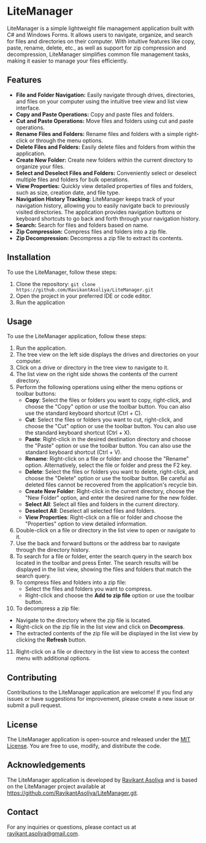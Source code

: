 # LiteManager

LiteManager is a simple lightweight file management application built with C# and Windows Forms. It allows users to navigate, organize, and search for files and directories on their computer. With intuitive features like copy, paste, rename, delete, etc., as well as support for zip compression and decompression, LiteManager simplifies common file management tasks, making it easier to manage your files efficiently.

## Features

- **File and Folder Navigation:** Easily navigate through drives, directories, and files on your computer using the intuitive tree view and list view interface.
- **Copy and Paste Operations:** Copy and paste files and folders.
- **Cut and Paste Operations:** Move files and folders using cut and paste operations.
- **Rename Files and Folders:** Rename files and folders with a simple right-click or through the menu options.
- **Delete Files and Folders:** Easily delete files and folders from within the application.
- **Create New Folder:** Create new folders within the current directory to organize your files.
- **Select and Deselect Files and Folders:** Conveniently select or deselect multiple files and folders for bulk operations.
- **View Properties:** Quickly view detailed properties of files and folders, such as size, creation date, and file type.
- **Navigation History Tracking:** LiteManager keeps track of your navigation history, allowing you to easily navigate back to previously visited directories. The application provides navigation buttons or keyboard shortcuts to go back and forth through your navigation history.
- **Search:** Search for files and folders based on name.
- **Zip Compression:** Compress files and folders into a zip file.
- **Zip Decompression:** Decompress a zip file to extract its contents.

## Installation

To use the LiteManager, follow these steps:

1. Clone the repository: `git clone https://github.com/RavikantAsoliya/LiteManager.git`
2. Open the project in your preferred IDE or code editor.
3. Run the application


## Usage

To use the LiteManager application, follow these steps:

1. Run the application.
2. The tree view on the left side displays the drives and directories on your computer.
3. Click on a drive or directory in the tree view to navigate to it.
4. The list view on the right side shows the contents of the current directory.
5. Perform the following operations using either the menu options or toolbar buttons:
    - **Copy**: Select the files or folders you want to copy, right-click, and choose the "Copy" option or use the toolbar button. You can also use the standard keyboard shortcut (Ctrl + C).
    - **Cut**: Select the files or folders you want to cut, right-click, and choose the "Cut" option or use the toolbar button. You can also use the standard keyboard shortcut (Ctrl + X).
    - **Paste**: Right-click in the desired destination directory and choose the "Paste" option or use the toolbar button. You can also use the standard keyboard shortcut (Ctrl + V).
    - **Rename**: Right-click on a file or folder and choose the "Rename" option. Alternatively, select the file or folder and press the F2 key.
    - **Delete**: Select the files or folders you want to delete, right-click, and choose the "Delete" option or use the toolbar button. Be careful as deleted files cannot be recovered from the application's recycle bin.
    - **Create New Folder**: Right-click in the current directory, choose the "New Folder" option, and enter the desired name for the new folder.
    - **Select All**: Select all files and folders in the current directory.
    - **Deselect All**: Deselect all selected files and folders.
    - **View Properties**: Right-click on a file or folder and choose the "Properties" option to view detailed information.
6. Double-click on a file or directory in the list view to open or navigate to it.
7. Use the back and forward buttons or the address bar to navigate through the directory history.
8. To search for a file or folder, enter the search query in the search box located in the toolbar and press Enter. The search results will be displayed in the list view, showing the files and folders that match the search query.
9. To compress files and folders into a zip file:
   - Select the files and folders you want to compress.
   - Right-click and choose the **Add to zip file** option or use the toolbar button.
10. To decompress a zip file:
   - Navigate to the directory where the zip file is located.
   - Right-click on the zip file in the list view and click on **Decompress**.
   - The extracted contents of the zip file will be displayed  in the list view by clicking the **Refresh** button.
11. Right-click on a file or directory in the list view to access the context menu with additional options.

## Contributing

Contributions to the LiteManager application are welcome! If you find any issues or have suggestions for improvement, please create a new issue or submit a pull request.

## License

The LiteManager application is open-source and released under the [MIT License](https://opensource.org/licenses/MIT). You are free to use, modify, and distribute the code.

## Acknowledgements

The LiteManager application is developed by [Ravikant Asoliya](https://www.github.com/RavikantAsoliya) and is based on the LiteManager project available at https://github.com/RavikantAsoliya/LiteManager.git.

## Contact

For any inquiries or questions, please contact us at ravikant.asoliya@gmail.com.
